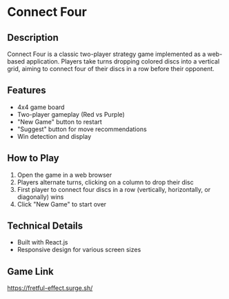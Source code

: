 # Connect Four

## Description
Connect Four is a classic two-player strategy game implemented as a web-based application. Players take turns dropping colored discs into a vertical grid, aiming to connect four of their discs in a row before their opponent.

## Features
- 4x4 game board
- Two-player gameplay (Red vs Purple)
- "New Game" button to restart
- "Suggest" button for move recommendations
- Win detection and display

## How to Play
1. Open the game in a web browser
2. Players alternate turns, clicking on a column to drop their disc
3. First player to connect four discs in a row (vertically, horizontally, or diagonally) wins
4. Click "New Game" to start over

## Technical Details
- Built with React.js
- Responsive design for various screen sizes
## Game Link
https://fretful-effect.surge.sh/
